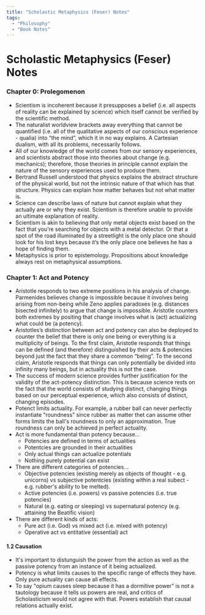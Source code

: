 ```yaml
---
title: "Scholastic Metaphysics (Feser) Notes"
tags:
  - "Philosophy"
  - "Book Notes"
---
```


# Scholastic Metaphysics (Feser) Notes

### Chapter 0: Prolegomenon 

- Scientism is incoherent because it presupposes a belief (i.e. all aspects of reality can be explained by science) which itself cannot be verified by the scientific method.
- The naturalist worldview brackets away everything that cannot be quantified (i.e. all of the qualitative aspects of our conscious experience - qualia) into “the mind”, which it in no way explains. A Cartesian dualism, with all its problems, necessarily follows.
- All of our knowledge of the world comes from our sensory experiences, and scientists abstract those into theories about change (e.g. mechanics); therefore, those theories in principle cannot explain the nature of the sensory experiences used to produce them.
- Bertrand Russell understood that physics explains the abstract structure of the physical world, but not the intrinsic nature of that which has that structure. Physics can explain how matter behaves but not what matter is.
- Science can describe laws of nature but cannot explain what they actually are or why they exist. Scientism is therefore unable to provide an ultimate explanation of reality.
- Scientism is akin to believing that only metal objects exist based on the fact that you’re searching for objects with a metal detector. Or that a spot of the road illuminated by a streetlight is the only place one should look for his lost keys because it’s the only place one believes he has a hope of finding them.
- Metaphysics is prior to epistemology. Propositions about knowledge always rest on metaphysical assumptions.

### Chapter 1: Act and Potency
- Aristotle responds to two extreme positions in his analysis of change. Parmenides believes change is impossible because it involves being arising from non-being while Zeno applies paradoxes (e.g. distances bisected infinitely) to argue that change is impossible. Aristotle counters both extremes by positing that change involves what is (act) actualizing what could be (a potency).
- Aristotles’s distinction between act and potency can also be deployed to counter the belief that there is only one being or everything is a multiplicity of beings. To the first claim, Aristotle responds that things can be defined (and therefore) distinguished by their acts & potencies beyond just the fact that they share a common “being”. To the second claim, Aristotle responds that things can only potentially be divided into infinity many beings, but in actuality this is not the case.
- The success of modern science provides further
justification for the validity of the act-potency 
distinction. This is because science rests on the 
fact that the world consists of studying distinct, 
changing things based on our perceptual experience, 
which also consists of distinct, changing episodes.
- Potenct limits actuality. For example, a rubber 
ball can never perfectly instantiate "roundness" 
since rubber as matter thet can assume other forms 
limits the ball's roundness to only an approximation. 
True roundness can only be achieved jn perfect actuality.
- Act is more fundamental than potency because...
  - Potencies are defined in terms of actualities
  - Potentcies are grounded in their actualities
  - Only actual things can actualize potentials
  - Nothing purely potential can exist
- There are different categories of potencies...
  - Objective potencies (existing merely as objects of 
  thought - e.g. unicorns) vs subjective potentcies 
  (existing within a real subect - e.g. rubber's ability
  to be melted).
  - Active potencies (i.e. powers) vs passive 
  potencies (i.e. true potencies)
  - Natural (e.g. eating or sleeping) vs supernatural 
  potency (e.g. attaining the Beatific vision)
- There are different kinds of acts:
  - Pure act (i.e. God) vs mixed act (i.e. mixed with potency)
  - Operative act vs entitative (essential) act


#### 1.2 Causation
- It's important to distunguish the power from the action
as well as the passive potency from an instance of it
being actualized.
- Potency is what limits causes to the specific range of
effects they have. Only pure actuality can cause all effects.
- To say "opium causes sleep because it has a dormitive power"
is not a tautology because it tells us powers are real, and 
critics of Scholasticism would not agree with that. Powers
establish that causal relations actually exist.